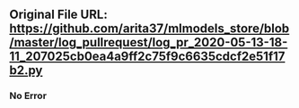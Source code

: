 ## Original File URL: https://github.com/arita37/mlmodels_store/blob/master/log_pullrequest/log_pr_2020-05-13-18-11_207025cb0ea4a9ff2c75f9c6635cdcf2e51f17b2.py<br />

### No Error